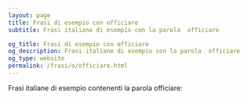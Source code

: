 ```yaml
---
layout: page
title: Frasi di esempio con officiare 
subtitle: Frasi italiane di esempio con la parola  officiare

og_title: Frasi di esempio con officiare 
og_description: Frasi italiane di esempio con la parola  officiare
og_type: website
permalink: /frasi/o/officiare.html
---
```


Frasi italiane di esempio contenenti la parola officiare:


